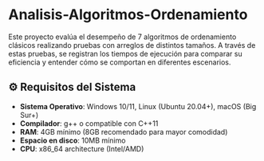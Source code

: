 # Analisis-Algoritmos-Ordenamiento
Este proyecto evalúa el desempeño de 7 algoritmos de ordenamiento clásicos realizando pruebas con arreglos de distintos tamaños. A través de estas pruebas, se registran los tiempos de ejecución para comparar su eficiencia y entender cómo se comportan en diferentes escenarios.

## ⚙ Requisitos del Sistema
- **Sistema Operativo**: Windows 10/11, Linux (Ubuntu 20.04+), macOS (Big Sur+)
- **Compilador**: g++ o compatible con C++11
- **RAM**: 4GB mínimo (8GB recomendado para mayor comodidad)
- **Espacio en disco**: 10MB mínimo
- **CPU**: x86_64 architecture (Intel/AMD)
